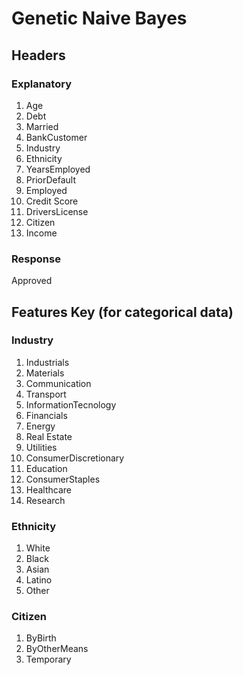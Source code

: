 # Genetic Naive Bayes

## Headers

### Explanatory

1. Age
2. Debt
3. Married
4. BankCustomer
5. Industry
6. Ethnicity
7. YearsEmployed
8. PriorDefault
9. Employed
10. Credit Score
11. DriversLicense
12. Citizen
13. Income

### Response

Approved

## Features Key (for categorical data)

### Industry

1. Industrials
2. Materials
3. Communication
4. Transport
5. InformationTecnology
6. Financials
7. Energy
8. Real Estate
9. Utilities
10. ConsumerDiscretionary
11. Education
12. ConsumerStaples
13. Healthcare
14. Research

### Ethnicity

1. White
2. Black
3. Asian
4. Latino
5. Other

### Citizen

1. ByBirth
2. ByOtherMeans
3. Temporary

